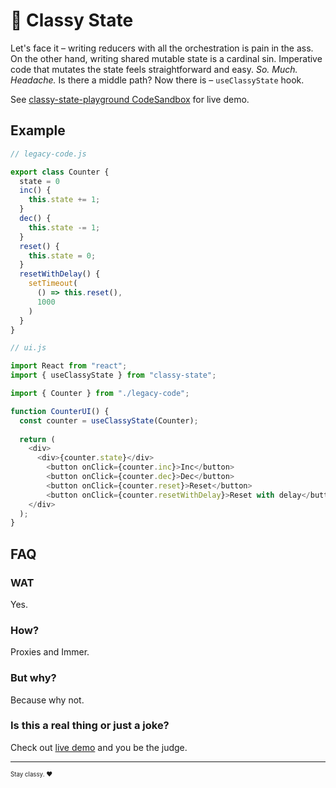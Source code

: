 # 🎩 Classy State

Let's face it – writing reducers with all the orchestration is pain in the ass. On the other hand, writing shared mutable state is a cardinal sin. Imperative code that mutates the state feels straightforward and easy. *So. Much. Headache.* Is there a middle path? Now there is – `useClassyState` hook.

See [classy-state-playground CodeSandbox](https://codesandbox.io/s/new-kwwhp) for live demo.

## Example

```js
// legacy-code.js

export class Counter {
  state = 0
  inc() {
    this.state += 1;
  }
  dec() {
    this.state -= 1;
  }
  reset() {
    this.state = 0;
  }
  resetWithDelay() {
    setTimeout(
      () => this.reset(),
      1000
    )
  }
}
```

```js
// ui.js

import React from "react";
import { useClassyState } from "classy-state";

import { Counter } from "./legacy-code";

function CounterUI() {
  const counter = useClassyState(Counter);
  
  return (
    <div>
      <div>{counter.state}</div>
        <button onClick={counter.inc}>Inc</button>
        <button onClick={counter.dec}>Dec</button>
        <button onClick={counter.reset}>Reset</button>
        <button onClick={counter.resetWithDelay}>Reset with delay</button>
    </div>
  );
}
```

## FAQ

### WAT

Yes.

### How?

Proxies and Immer.

### But why?

Because why not.

### Is this a real thing or just a joke?

Check out [live demo](https://codesandbox.io/s/new-kwwhp) and you be the judge.

---

<sub><sup>Stay classy. ❤️</sup></sub>
